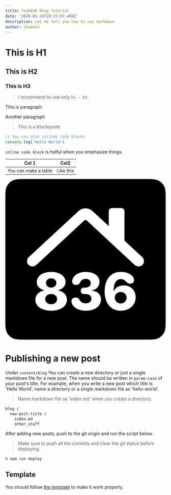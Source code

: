 ```yaml
---
title: Team836 Blog Tutorial
date: '2020-01-24T20:15:07.480Z'
description: Let me tell you how to use markdown
author: jhaemin
---
```


# This is H1

## This is H2

### This is H3

> I recommend to use only `h1 ~ h3`

This is paragraph

Another paragraph

> This is a blockquote

```js
// You can also include code blocks
console.log('Hello World')
```

`inline code block` is helful when you emphasize things.

| Col 1                | Col2      |
| -------------------- | --------- |
| You can make a table | Like this |

![logo](./logo.png)

# Publishing a new post

Under `content/blog` You can create a new directory or just a single markdown file for a new post. The name should be written in `param-case` of your post's title. For example, when you write a new post which title is 'Hello World', name a directory or a single markdown file as 'hello-world'.

> Name markdown file as 'index.md' when you create a directory.

```
blog /
  new-post-title /
    index.md
    other_stuff
```

After adding new posts, push to the git origin and run the script below.

> Make sure to push all the commits and clear the git status before deploying.

```zsh
% npm run deploy
```

## Template

You should follow [the template](https://raw.githubusercontent.com/team836/team836.github.io/dev/content/blog-template/example.md) to make it work properly.
